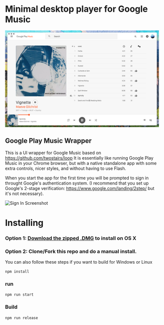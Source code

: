 # Minimal desktop player for Google Music
![Screenshot](screenshot.png "Screenshot")

## Google Play Music Wrapper
This is a UI wrapper for Google Music based on https://github.com/twostairs/loop  It is essentially like running Google Play Music in your Chrome browser, but with a native standalone app with some extra controls, nicer styles, and without having to use Flash.

When you start the app for the first time you will be prompted to sign in throught Google's authentication system.  (I recommend that you set up Google's 2-stage verification: https://www.google.com/landing/2step/ but it's not necessary).

![Sign In Screenshot ](http://i.imgur.com/2zwSoJz.png "Screenshot")


# Installing

### Option 1: [Download the zipped .DMG](https://github.com/pmsaue0/play/releases) to install on OS X

### Option 2: Clone/Fork this repo and do a manual install.
You can also follow these steps if you want to build for Windows or Linux

```
npm install
```
### run
```
npm run start
```
### Build
```
npm run release
```
